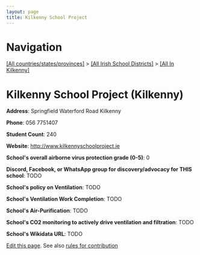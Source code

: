 ```yaml
---
layout: page
title: Kilkenny School Project
---
```

# Navigation

[[All countries/states/provinces]](../../..) > [[All Irish School Districts]](../..) > [[All In Kilkenny]](..)

# Kilkenny School Project (Kilkenny)

**Address**: Springfield Waterford Road Kilkenny

**Phone**: 056 7751407

**Student Count**: 240

**Website**: <http://www.kilkennyschoolproject.ie>

**School's overall airborne virus protection grade (0-5)**: 0

**Discord, Facebook, or WhatsApp group for discovery/advocacy for THIS school**: TODO

**School's policy on Ventilation**: TODO

**School's Ventilation Work Completion**: TODO

**School's Air-Purification**: TODO

**School's CO2 monitoring to actively drive ventilation and filtration**: TODO

**School's Wikidata URL**: TODO


[Edit this page](https://github.com/ventilate-schools/Ireland/edit/main/./Kilkenny/Kilkenny_School_Project.md). See also [rules for contribution](../../../contribution-rules/)